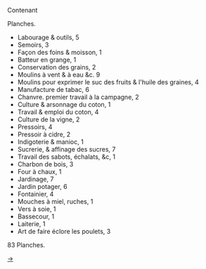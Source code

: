 Contenant

Planches.

- Labourage & outils, 5
- Semoirs, 3
- Façon des foins & moisson, 1
- Batteur en grange, 1
- Conservation des grains, 2
- Moulins à vent & à eau &c. 9
- Moulins pour exprimer le suc des fruits & l'huile des graines, 4
- Manufacture de tabac, 6
- Chanvre. premier travail à la campagne, 2
- Culture & arsonnage du coton, 1
- Travail & emploi du coton, 4
- Culture de la vigne, 2
- Pressoirs, 4 
- Pressoir à cidre, 2 
- Indigoterie & manioc, 1 
- Sucrerie, & affinage des sucres, 7 
- Travail des sabots, échalats, &c, 1 
- Charbon de bois, 3 
- Four à chaux, 1 
- Jardinage, 7 
- Jardin potager, 6 
- Fontainier, 4 
- Mouches à miel, ruches, 1 
- Vers à soie, 1 
- Bassecour, 1 
- Laiterie, 1 
- Art de faire éclore les poulets, 3

83 Planches.


[->](02-Labourage_&_outils/Légende.md)
